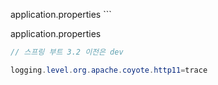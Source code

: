 
application.properties ``` 

application.properties
```  JAVA
// 스프링 부트 3.2 이전은 dev

logging.level.org.apache.coyote.http11=trace
```
